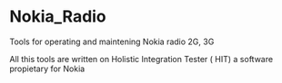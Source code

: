 # Nokia_Radio
Tools for operating and maintening Nokia radio 2G, 3G

All this tools are written on Holistic Integration Tester ( HIT)  a software propietary for Nokia

